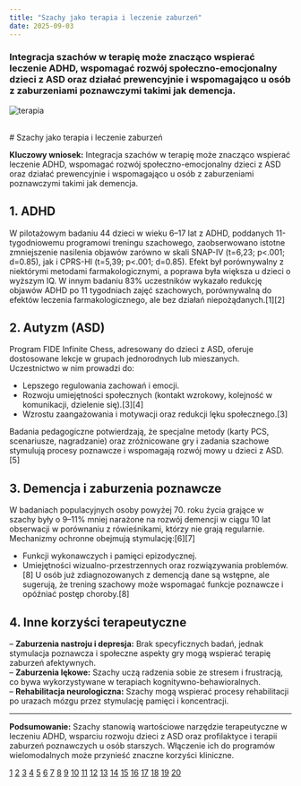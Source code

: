 ```yaml
---
title: "Szachy jako terapia i leczenie zaburzeń"
date: 2025-09-03
---
```

### Integracja szachów w terapię może znacząco wspierać leczenie ADHD, wspomagać rozwój społeczno-emocjonalny dzieci z ASD oraz działać prewencyjnie i wspomagająco u osób z zaburzeniami poznawczymi takimi jak demencja.


![terapia](/uploads/chess_therapy.png)


<br>
# Szachy jako terapia i leczenie zaburzeń

**Kluczowy wniosek:** Integracja szachów w terapię może znacząco wspierać leczenie ADHD, wspomagać rozwój społeczno-emocjonalny dzieci z ASD oraz działać prewencyjnie i wspomagająco u osób z zaburzeniami poznawczymi takimi jak demencja.

## 1. ADHD

W pilotażowym badaniu 44 dzieci w wieku 6–17 lat z ADHD, poddanych 11-tygodniowemu programowi treningu szachowego, zaobserwowano istotne zmniejszenie nasilenia objawów zarówno w skali SNAP-IV (t=6,23; p<.001; d=0.85), jak i CPRS-HI (t=5,39; p<.001; d=0.85). Efekt był porównywalny z niektórymi metodami farmakologicznymi, a poprawa była większa u dzieci o wyższym IQ. W innym badaniu 83% uczestników wykazało redukcję objawów ADHD po 11 tygodniach zajęć szachowych, porównywalną do efektów leczenia farmakologicznego, ale bez działań niepożądanych.[1][2]

## 2. Autyzm (ASD)

Program FIDE Infinite Chess, adresowany do dzieci z ASD, oferuje dostosowane lekcje w grupach jednorodnych lub mieszanych. Uczestnictwo w nim prowadzi do:
- Lepszego regulowania zachowań i emocji.
- Rozwoju umiejętności społecznych (kontakt wzrokowy, kolejność w komunikacji, dzielenie się).[3][4]
- Wzrostu zaangażowania i motywacji oraz redukcji lęku społecznego.[3]

Badania pedagogiczne potwierdzają, że specjalne metody (karty PCS, scenariusze, nagradzanie) oraz zróżnicowane gry i zadania szachowe stymulują procesy poznawcze i wspomagają rozwój mowy u dzieci z ASD.[5]

## 3. Demencja i zaburzenia poznawcze

W badaniach populacyjnych osoby powyżej 70. roku życia grające w szachy były o 9–11% mniej narażone na rozwój demencji w ciągu 10 lat obserwacji w porównaniu z rówieśnikami, którzy nie grają regularnie. Mechanizmy ochronne obejmują stymulację:[6][7]
- Funkcji wykonawczych i pamięci epizodycznej.
- Umiejętności wizualno-przestrzennych oraz rozwiązywania problemów.[8]
U osób już zdiagnozowanych z demencją dane są wstępne, ale sugerują, że trening szachowy może wspomagać funkcje poznawcze i opóźniać postęp choroby.[8]

## 4. Inne korzyści terapeutyczne

– **Zaburzenia nastroju i depresja:** Brak specyficznych badań, jednak stymulacja poznawcza i społeczne aspekty gry mogą wspierać terapię zaburzeń afektywnych.  
– **Zaburzenia lękowe:** Szachy uczą radzenia sobie ze stresem i frustracją, co bywa wykorzystywane w terapiach kognitywno-behawioralnych.  
– **Rehabilitacja neurologiczna:** Szachy mogą wspierać procesy rehabilitacji po urazach mózgu przez stymulację pamięci i koncentracji.

***

**Podsumowanie:** Szachy stanowią wartościowe narzędzie terapeutyczne w leczeniu ADHD, wsparciu rozwoju dzieci z ASD oraz profilaktyce i terapii zaburzeń poznawczych u osób starszych. Włączenie ich do programów wielomodalnych może przynieść znaczne korzyści kliniczne.

[1](https://www.elsevier.es/en-revista-revista-psiquiatria-salud-mental-486-articulo-efficacy-chess-training-for-treatment-S2173505016000042)
[2](https://neuronest.ie/blog/benefits-of-chess-in-early-intervention/)
[3](https://edu.europechess.org/2025/02/28/how-fides-infinite-chess-project-helps-autistic-children/)
[4](https://www.fide.com/breaking-the-limits-how-fides-infinite-chess-project-helps-people-with-autism/)
[5](https://www.fide.com/docs/presentations/Chess%20lessons%20with%20students%20with%20autistic%20spectrum%20disorder%20%E2%80%93%20Armenian%20experience.pdf)
[6](https://www.chess.com/blog/raync910/playing-chess-reduces-dementia-risk)
[7](https://www1.racgp.org.au/newsgp/clinical/chess-and-crosswords-help-lower-dementia-risk-stud)
[8](https://pmc.ncbi.nlm.nih.gov/articles/PMC6617066/)
[9](https://pubmed.ncbi.nlm.nih.gov/25911280/)
[10](https://adhd-chess.com/Content/docs/Efficacy-chess-treatment-ADHD-Blasco.pdf)
[11](https://esmed.org/MRA/mra/article/view/4138)
[12](https://www.pinnacleblooms.org/ma/chess-board-therapy-autism)
[13](https://pmc.ncbi.nlm.nih.gov/articles/PMC10167585/)
[14](https://hsph.harvard.edu/news/can-playing-chess-help-fight-cognitive-decline/)
[15](https://www.sciencedirect.com/science/article/pii/S187704281503582X/pdf?md5=a74104a3377da064565d285859048afa&pid=1-s2.0-S187704281503582X-main.pdf)
[16](https://www.sciencedirect.com/science/article/pii/S0197457221001701)
[17](https://scholar.valpo.edu/jmms/vol10/iss2/3/)
[18](https://premierchess.com/chess-pedagogy/chess-therapy-for-autism)
[19](https://www.fide.com/chess-as-a-tool-to-fight-attention-deficit-hyperactivity-disorder/)
[20](https://pmc.ncbi.nlm.nih.gov/articles/PMC10386780/)

<br>

